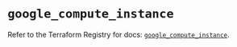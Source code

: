 # `google_compute_instance`

Refer to the Terraform Registry for docs: [`google_compute_instance`](https://registry.terraform.io/providers/hashicorp/google/6.36.1/docs/resources/compute_instance).
